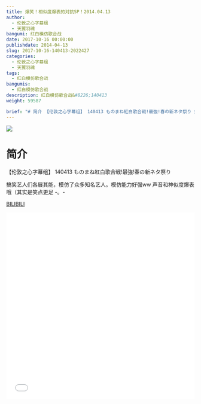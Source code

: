 ```yaml
---
title: 爆笑！相似度爆表的对抗SP！2014.04.13
author: 
  - 伦敦之心字幕组
  - 天翼羽魂
bangumi: 红白模仿歌合战
date: 2017-10-16 00:00:00
publishdate: 2014-04-13
slug: 2017-10-16-140413-2022427
categories: 
  - 伦敦之心字幕组
  - 天翼羽魂
tags: 
  - 红白模仿歌合战
bangumis: 
  - 红白模仿歌合战
description: 红白模仿歌合战&#8226;140413
weight: 59587

brief: "# 简介 【伦敦之心字幕组】 140413 ものまね紅白歌合戦!最強!春の新ネタ祭り 搞笑艺人们各展其能，模仿了众多知名艺人。模仿能力好强ww 声音和神似度爆表哦（其实是笑点更足 -。-"
---
```


![](https://i.imgur.com/3aGQ5tB.jpg)

# 简介  
【伦敦之心字幕组】 140413 ものまね紅白歌合戦!最強!春の新ネタ祭り


搞笑艺人们各展其能，模仿了众多知名艺人。模仿能力好强ww 声音和神似度爆表哦（其实是笑点更足 -。-

  [BILIBILI](https://www.bilibili.com/video/av2022427/)


<div class="vcontainer">  <iframe class='video' src="//www.bilibili.com/blackboard/player.html?aid=2022427" width="100%" height="500" frameborder="0" allowfullscreen="allowfullscreen"></iframe></div>
